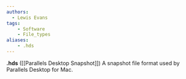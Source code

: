 ```yaml
---
authors:
  - Lewis Evans
tags:
    - Software
    - File_types
aliases:
    - .hds
---
```

**.hds** ([[Parallels Desktop Snapshot]]) A snapshot file format used by Parallels Desktop for Mac.
